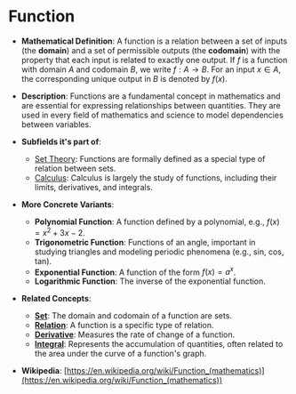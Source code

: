 # Function

- **Mathematical Definition**: A function is a relation between a set of inputs (the **domain**) and a set of permissible outputs (the **codomain**) with the property that each input is related to exactly one output. If $f$ is a function with domain $A$ and codomain $B$, we write $f: A \to B$. For an input $x \in A$, the corresponding unique output in $B$ is denoted by $f(x)$.

- **Description**: Functions are a fundamental concept in mathematics and are essential for expressing relationships between quantities. They are used in every field of mathematics and science to model dependencies between variables.

- **Subfields it's part of**:
    - [Set Theory](https://en.wikipedia.org/wiki/Set_theory): Functions are formally defined as a special type of relation between sets.
    - [Calculus](https://en.wikipedia.org/wiki/Calculus): Calculus is largely the study of functions, including their limits, derivatives, and integrals.

- **More Concrete Variants**:
    - **Polynomial Function**: A function defined by a polynomial, e.g., $f(x) = x^2 + 3x - 2$.
    - **Trigonometric Function**: Functions of an angle, important in studying triangles and modeling periodic phenomena (e.g., sin, cos, tan).
    - **Exponential Function**: A function of the form $f(x) = a^x$.
    - **Logarithmic Function**: The inverse of the exponential function.

- **Related Concepts**:
    - **[Set](../../foundations_of_mathematics/set_theory/set.md)**: The domain and codomain of a function are sets.
    - **[Relation](./relation.md)**: A function is a specific type of relation.
    - **[Derivative](../analysis/derivative.md)**: Measures the rate of change of a function.
    - **[Integral](../analysis/integral.md)**: Represents the accumulation of quantities, often related to the area under the curve of a function's graph.

- **Wikipedia**: [https://en.wikipedia.org/wiki/Function_(mathematics)](https://en.wikipedia.org/wiki/Function_(mathematics))
